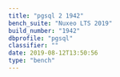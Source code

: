 ```yaml
---
title: "pgsql 2 1942"
bench_suite: "Nuxeo LTS 2019"
build_number: "1942"
dbprofile: "pgsql"
classifier: ""
date: 2019-08-12T13:50:56
type: "bench"
---
```

